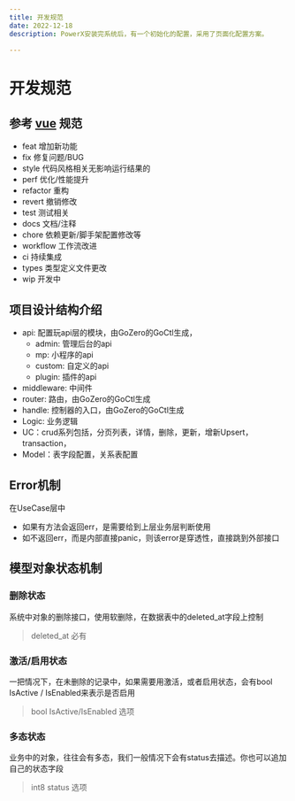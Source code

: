 ```yaml
---
title: 开发规范
date: 2022-12-18
description: PowerX安装完系统后，有一个初始化的配置，采用了页面化配置方案。

---
```


# 开发规范

## 参考 [vue](https://github.com/vuejs/vue/blob/dev/.github/COMMIT_CONVENTION.md) 规范

* feat 增加新功能
* fix 修复问题/BUG
* style 代码风格相关无影响运行结果的
* perf 优化/性能提升
* refactor 重构
* revert 撤销修改
* test 测试相关
* docs 文档/注释
* chore 依赖更新/脚手架配置修改等
* workflow 工作流改进
* ci 持续集成
* types 类型定义文件更改
* wip 开发中

## 项目设计结构介绍
* api: 配置玩api层的模块，由GoZero的GoCtl生成，
   * admin: 管理后台的api
   * mp: 小程序的api
   * custom: 自定义的api
   * plugin: 插件的api
* middleware: 中间件
* router: 路由，由GoZero的GoCtl生成
* handle: 控制器的入口，由GoZero的GoCtl生成
* Logic: 业务逻辑
* UC：crud系列包括，分页列表，详情，删除，更新，增新Upsert，transaction，
* Model：表字段配置，关系表配置



## Error机制

在UseCase层中
* 如果有方法会返回err，是需要给到上层业务层判断使用
* 如不返回err，而是内部直接panic，则该error是穿透性，直接跳到外部接口


## 模型对象状态机制

### 删除状态
系统中对象的删除接口，使用软删除，在数据表中的deleted_at字段上控制

> deleted_at 必有

### 激活/启用状态
一把情况下，在未删除的记录中，如果需要用激活，或者启用状态，会有bool IsActive /  IsEnabled来表示是否启用

> bool IsActive/IsEnabled 选项

### 多态状态
业务中的对象，往往会有多态，我们一般情况下会有status去描述。你也可以追加自己的状态字段

> int8 status 选项
